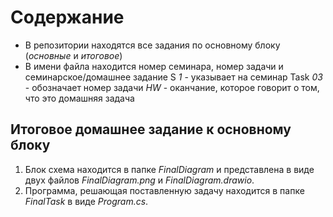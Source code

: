 # Содержание
* В репозитории находятся все задания по основному блоку (*основные* и *итоговое*)
* В имени файла находится номер семинара, номер задачи и семинарское/домашнее задание
S _1_ - указывает на семинар
Task _03_ - обозначает номер задачи
_HW_ - оканчание, которое говорит о том, что это домашняя задача

## Итоговое домашнее задание к основному блоку
 1. Блок схема находится в папке *FinalDiagram* и представлена в виде двух файлов _FinalDiagram.png_ и _FinalDiagram.drawio_.
 2. Программа, решающая поставленную задачу находится в папке *FinalTask* в виде _Program.cs_.


